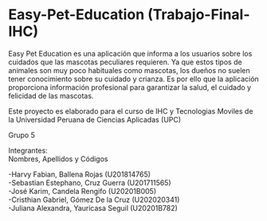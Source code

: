 # Easy-Pet-Education (Trabajo-Final-IHC)
Easy Pet Education es una aplicación que informa a los usuarios sobre los cuidados que las mascotas peculiares requieren. Ya que estos tipos de animales son muy poco habituales como mascotas, los dueños no suelen tener conocimiento sobre su cuidado y crianza. Es por ello que la aplicación proporciona información profesional para garantizar la salud, el cuidado y felicidad de las mascotas.

Este proyecto es elaborado para el curso de IHC y Tecnologias Moviles de la Universidad Peruana de Ciencias Aplicadas (UPC)

Grupo 5

Integrantes:
<br>
Nombres, Apellidos y Códigos

-Harvy Fabian, Ballena Rojas              (U201814765) 
<br>
-Sebastian Estephano, Cruz Guerra         (U201711565)
<br>
-José Karim, Candela Rengifo              (U20201B005)
<br>
-Cristhian Gabriel, Gómez De la Cruz      (U202020341)
<br>
-Juliana Alexandra, Yauricasa Seguil      (U20201B782)

  
  
 
 

  
